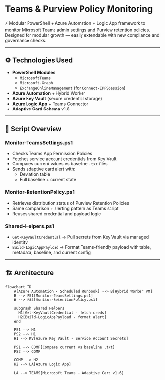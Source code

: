 # Teams & Purview Policy Monitoring

⚡ Modular PowerShell + Azure Automation + Logic App framework to monitor Microsoft Teams admin settings and Purview retention policies.  
Designed for modular growth — easily extendable with new compliance and governance checks.

---

## ⚙️ Technologies Used

- **PowerShell Modules**
  - `MicrosoftTeams`
  - `Microsoft.Graph`
  - `ExchangeOnlineManagement` (for `Connect-IPPSSession`)
- **Azure Automation** + Hybrid Worker
- **Azure Key Vault** (secure credential storage)
- **Azure Logic App** + Teams Connector
- **Adaptive Card Schema** v1.6

---

## 🧪 Script Overview

### Monitor-TeamsSettings.ps1
- Checks Teams App Permission Policies  
- Fetches service account credentials from Key Vault  
- Compares current values vs baseline `.txt` files  
- Sends adaptive card alert with:
  - Deviation table  
  - Full baseline + current state  

### Monitor-RetentionPolicy.ps1
- Retrieves distribution status of Purview Retention Policies  
- Same comparison + alerting pattern as Teams script  
- Reuses shared credential and payload logic  

### Shared-Helpers.ps1
- `Get-KeyVaultCredential` → Pull secrets from Key Vault via managed identity  
- `Build-LogicAppPayload` → Format Teams-friendly payload with table, metadata, baseline, and current config  

---

## 🏗️ Architecture

```mermaid
flowchart TD
    A[Azure Automation - Scheduled Runbook] --> B[Hybrid Worker VM]
    B --> PS1[Monitor-TeamsSettings.ps1]
    B --> PS2[Monitor-RetentionPolicy.ps1]

    subgraph Shared Helpers
      H1[Get-KeyVaultCredential - fetch creds]
      H2[Build-LogicAppPayload - format alert]
    end

    PS1 --> H1
    PS2 --> H1
    H1 --> KV[Azure Key Vault - Service Account Secrets]

    PS1 --> COMP[Compare current vs baseline .txt]
    PS2 --> COMP

    COMP --> H2
    H2 --> LA[Azure Logic App]

    LA --> TEAMS[Microsoft Teams - Adaptive Card v1.6]
